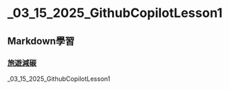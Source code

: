 # _03_15_2025_GithubCopilotLesson1
## Markdown學習
### [旅遊減碳](./旅遊減碳)
_03_15_2025_GithubCopilotLesson1
